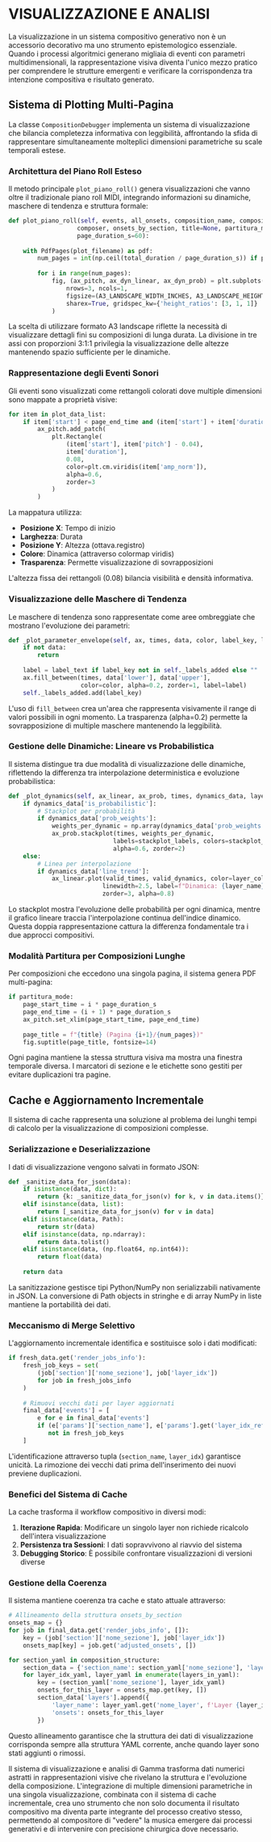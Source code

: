 # VISUALIZZAZIONE E ANALISI

La visualizzazione in un sistema compositivo generativo non è un accessorio decorativo ma uno strumento epistemologico essenziale. Quando i processi algoritmici generano migliaia di eventi con parametri multidimensionali, la rappresentazione visiva diventa l'unico mezzo pratico per comprendere le strutture emergenti e verificare la corrispondenza tra intenzione compositiva e risultato generato.

## Sistema di Plotting Multi-Pagina

La classe `CompositionDebugger` implementa un sistema di visualizzazione che bilancia completezza informativa con leggibilità, affrontando la sfida di rappresentare simultaneamente molteplici dimensioni parametriche su scale temporali estese.

### Architettura del Piano Roll Esteso

Il metodo principale `plot_piano_roll()` genera visualizzazioni che vanno oltre il tradizionale piano roll MIDI, integrando informazioni su dinamiche, maschere di tendenza e struttura formale:

```python
def plot_piano_roll(self, events, all_onsets, composition_name, composition_structure, 
                   composer, onsets_by_section, title=None, partitura_mode=False, 
                   page_duration_s=60):
    
    with PdfPages(plot_filename) as pdf:
        num_pages = int(np.ceil(total_duration / page_duration_s)) if partitura_mode else 1
        
        for i in range(num_pages):
            fig, (ax_pitch, ax_dyn_linear, ax_dyn_prob) = plt.subplots(
                nrows=3, ncols=1, 
                figsize=(A3_LANDSCAPE_WIDTH_INCHES, A3_LANDSCAPE_HEIGHT_INCHES),
                sharex=True, gridspec_kw={'height_ratios': [3, 1, 1]}
            )
```

La scelta di utilizzare formato A3 landscape riflette la necessità di visualizzare dettagli fini su composizioni di lunga durata. La divisione in tre assi con proporzioni 3:1:1 privilegia la visualizzazione delle altezze mantenendo spazio sufficiente per le dinamiche.

### Rappresentazione degli Eventi Sonori

Gli eventi sono visualizzati come rettangoli colorati dove multiple dimensioni sono mappate a proprietà visive:

```python
for item in plot_data_list:
    if item['start'] < page_end_time and (item['start'] + item['duration']) > page_start_time:
        ax_pitch.add_patch(
            plt.Rectangle(
                (item['start'], item['pitch'] - 0.04), 
                item['duration'], 
                0.08, 
                color=plt.cm.viridis(item['amp_norm']), 
                alpha=0.6, 
                zorder=3
            )
        )
```

La mappatura utilizza:
- **Posizione X**: Tempo di inizio
- **Larghezza**: Durata
- **Posizione Y**: Altezza (ottava.registro)
- **Colore**: Dinamica (attraverso colormap viridis)
- **Trasparenza**: Permette visualizzazione di sovrapposizioni

L'altezza fissa dei rettangoli (0.08) bilancia visibilità e densità informativa.

### Visualizzazione delle Maschere di Tendenza

Le maschere di tendenza sono rappresentate come aree ombreggiate che mostrano l'evoluzione dei parametri:

```python
def _plot_parameter_envelope(self, ax, times, data, color, label_key, label_text):
    if not data:
        return
        
    label = label_text if label_key not in self._labels_added else ""
    ax.fill_between(times, data['lower'], data['upper'], 
                    color=color, alpha=0.2, zorder=1, label=label)
    self._labels_added.add(label_key)
```

L'uso di `fill_between` crea un'area che rappresenta visivamente il range di valori possibili in ogni momento. La trasparenza (alpha=0.2) permette la sovrapposizione di multiple maschere mantenendo la leggibilità.

### Gestione delle Dinamiche: Lineare vs Probabilistica

Il sistema distingue tra due modalità di visualizzazione delle dinamiche, riflettendo la differenza tra interpolazione deterministica e evoluzione probabilistica:

```python
def _plot_dynamics(self, ax_linear, ax_prob, times, dynamics_data, layer_color, layer_name):
    if dynamics_data['is_probabilistic']:
        # Stackplot per probabilità
        if dynamics_data['prob_weights']:
            weights_per_dynamic = np.array(dynamics_data['prob_weights']).T
            ax_prob.stackplot(times, weights_per_dynamic, 
                             labels=stackplot_labels, colors=stackplot_colors,
                             alpha=0.6, zorder=2)
    else:
        # Linea per interpolazione
        if dynamics_data['line_trend']:
            ax_linear.plot(valid_times, valid_dynamics, color=layer_color, 
                          linewidth=2.5, label=f"Dinamica: {layer_name}", 
                          zorder=3, alpha=0.8)
```

Lo stackplot mostra l'evoluzione delle probabilità per ogni dinamica, mentre il grafico lineare traccia l'interpolazione continua dell'indice dinamico. Questa doppia rappresentazione cattura la differenza fondamentale tra i due approcci compositivi.

### Modalità Partitura per Composizioni Lunghe

Per composizioni che eccedono una singola pagina, il sistema genera PDF multi-pagina:

```python
if partitura_mode:
    page_start_time = i * page_duration_s
    page_end_time = (i + 1) * page_duration_s
    ax_pitch.set_xlim(page_start_time, page_end_time)
    
    page_title = f"{title} (Pagina {i+1}/{num_pages})"
    fig.suptitle(page_title, fontsize=14)
```

Ogni pagina mantiene la stessa struttura visiva ma mostra una finestra temporale diversa. I marcatori di sezione e le etichette sono gestiti per evitare duplicazioni tra pagine.

## Cache e Aggiornamento Incrementale

Il sistema di cache rappresenta una soluzione al problema dei lunghi tempi di calcolo per la visualizzazione di composizioni complesse.

### Serializzazione e Deserializzazione

I dati di visualizzazione vengono salvati in formato JSON:

```python
def _sanitize_data_for_json(data):
    if isinstance(data, dict):
        return {k: _sanitize_data_for_json(v) for k, v in data.items()}
    elif isinstance(data, list):
        return [_sanitize_data_for_json(v) for v in data]
    elif isinstance(data, Path):
        return str(data)
    elif isinstance(data, np.ndarray):
        return data.tolist()
    elif isinstance(data, (np.float64, np.int64)):
        return float(data)
    
    return data
```

La sanitizzazione gestisce tipi Python/NumPy non serializzabili nativamente in JSON. La conversione di Path objects in stringhe e di array NumPy in liste mantiene la portabilità dei dati.

### Meccanismo di Merge Selettivo

L'aggiornamento incrementale identifica e sostituisce solo i dati modificati:

```python
if fresh_data.get('render_jobs_info'):
    fresh_job_keys = set(
        (job['section']['nome_sezione'], job['layer_idx']) 
        for job in fresh_jobs_info
    )
    
    # Rimuovi vecchi dati per layer aggiornati
    final_data['events'] = [
        e for e in final_data['events']
        if (e['params']['section_name'], e['params'].get('layer_idx_ref')) 
           not in fresh_job_keys
    ]
```

L'identificazione attraverso tupla (`section_name`, `layer_idx`) garantisce unicità. La rimozione dei vecchi dati prima dell'inserimento dei nuovi previene duplicazioni.

### Benefici del Sistema di Cache

La cache trasforma il workflow compositivo in diversi modi:

1. **Iterazione Rapida**: Modificare un singolo layer non richiede ricalcolo dell'intera visualizzazione
2. **Persistenza tra Sessioni**: I dati sopravvivono al riavvio del sistema
3. **Debugging Storico**: È possibile confrontare visualizzazioni di versioni diverse

### Gestione della Coerenza

Il sistema mantiene coerenza tra cache e stato attuale attraverso:

```python
# Allineamento della struttura onsets_by_section
onsets_map = {}
for job in final_data.get('render_jobs_info', []):
    key = (job['section']['nome_sezione'], job['layer_idx'])
    onsets_map[key] = job.get('adjusted_onsets', [])

for section_yaml in composition_structure:
    section_data = {'section_name': section_yaml['nome_sezione'], 'layers': []}
    for layer_idx_yaml, layer_yaml in enumerate(layers_in_yaml):
        key = (section_yaml['nome_sezione'], layer_idx_yaml)
        onsets_for_this_layer = onsets_map.get(key, [])
        section_data['layers'].append({
            'layer_name': layer_yaml.get('nome_layer', f'Layer {layer_idx_yaml+1}'),
            'onsets': onsets_for_this_layer
        })
```

Questo allineamento garantisce che la struttura dei dati di visualizzazione corrisponda sempre alla struttura YAML corrente, anche quando layer sono stati aggiunti o rimossi.

Il sistema di visualizzazione e analisi di Gamma trasforma dati numerici astratti in rappresentazioni visive che rivelano la struttura e l'evoluzione della composizione. L'integrazione di multiple dimensioni parametriche in una singola visualizzazione, combinata con il sistema di cache incrementale, crea uno strumento che non solo documenta il risultato compositivo ma diventa parte integrante del processo creativo stesso, permettendo al compositore di "vedere" la musica emergere dai processi generativi e di intervenire con precisione chirurgica dove necessario.